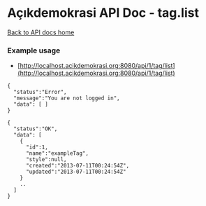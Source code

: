 # Açıkdemokrasi API Doc - tag.list

[Back to API docs home](Home)

### Example usage

- [http://localhost.acikdemokrasi.org:8080/api/1/tag/list](http://localhost.acikdemokrasi.org:8080/api/1/tag/list)

```
{
  "status":"Error",
  "message":"You are not logged in",
  "data": [ ]
}
```
```
{
  "status":"OK",
  "data": [
    {
      "id":1,
      "name":"exampleTag",
      "style":null,
      "created":"2013-07-11T00:24:54Z",
      "updated":"2013-07-11T00:24:54Z"
    }
    ..
  ]
}
```